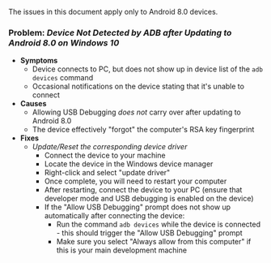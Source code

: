 The issues in this document apply only to Android 8.0 devices.

### Problem: _Device Not Detected by ADB after Updating to Android 8.0 on Windows 10_
- **Symptoms**
  - Device connects to PC, but does not show up in device list of the `adb devices` command
  - Occasional notifications on the device stating that it's unable to connect
- **Causes**
  - Allowing USB Debugging _does not_ carry over after updating to Android 8.0
  - The device effectively "forgot" the computer's RSA key fingerprint
- **Fixes**
  - _Update/Reset the corresponding device driver_
    - Connect the device to your machine
    - Locate the device in the Windows device manager
    - Right-click and select "update driver"
    - Once complete, you will need to restart your computer
    - After restarting, connect the device to your PC (ensure that developer mode and USB debugging is enabled on the device)
    - If the "Allow USB Debugging" prompt does not show up automatically after connecting the device:
      - Run the command `adb devices` while the device is connected - this should trigger the "Allow USB Debugging" prompt
      - Make sure you select "Always allow from this computer" if this is your main development machine